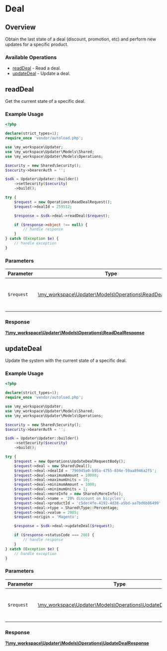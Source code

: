 # Deal


## Overview

Obtain the last state of a deal (discount, promotion, etc) and perform new updates for a specific product.

### Available Operations

* [readDeal](#readdeal) - Read a deal.
* [updateDeal](#updatedeal) - Update a deal.

## readDeal

Get the current state of a specific deal.

### Example Usage

```php
<?php

declare(strict_types=1);
require_once 'vendor/autoload.php';

use \my_workspace\Updater;
use \my_workspace\Updater\Models\Shared;
use \my_workspace\Updater\Models\Operations;

$security = new Shared\Security();
$security->bearerAuth = '';

$sdk = Updater\Updater::builder()
    ->setSecurity($security)
    ->build();

try {
    $request = new Operations\ReadDealRequest();
    $request->dealId = 259512;

    $response = $sdk->deal->readDeal($request);

    if ($response->object !== null) {
        // handle response
    }
} catch (Exception $e) {
    // handle exception
}
```

### Parameters

| Parameter                                                                                             | Type                                                                                                  | Required                                                                                              | Description                                                                                           |
| ----------------------------------------------------------------------------------------------------- | ----------------------------------------------------------------------------------------------------- | ----------------------------------------------------------------------------------------------------- | ----------------------------------------------------------------------------------------------------- |
| `$request`                                                                                            | [\my_workspace\Updater\Models\Operations\ReadDealRequest](../../models/operations/ReadDealRequest.md) | :heavy_check_mark:                                                                                    | The request object to use for the request.                                                            |


### Response

**[?\my_workspace\Updater\Models\Operations\ReadDealResponse](../../models/operations/ReadDealResponse.md)**


## updateDeal

Update the system with the current state of a specific deal.

### Example Usage

```php
<?php

declare(strict_types=1);
require_once 'vendor/autoload.php';

use \my_workspace\Updater;
use \my_workspace\Updater\Models\Shared;
use \my_workspace\Updater\Models\Operations;

$security = new Shared\Security();
$security->bearerAuth = '';

$sdk = Updater\Updater::builder()
    ->setSecurity($security)
    ->build();

try {
    $request = new Operations\UpdateDealRequestBody();
    $request->deal = new Shared\Deal();
    $request->deal->dealId = '796945a0-b95a-4755-834e-59aa8946a2f5';
    $request->deal->maximumAmount = 10000;
    $request->deal->maximumUnits = 10;
    $request->deal->minimumAmount = 1000;
    $request->deal->minimumUnits = 1;
    $request->deal->moreInfo = new Shared\MoreInfo();
    $request->deal->name = '20% discount on bicycles';
    $request->deal->productId = 'c5dec4fe-4192-4d38-a5bd-aa7bd6b86499';
    $request->deal->type = Shared\Type::Percentage;
    $request->deal->value = 2005;
    $request->origin = 'Magento';

    $response = $sdk->deal->updateDeal($request);

    if ($response->statusCode === 200) {
        // handle response
    }
} catch (Exception $e) {
    // handle exception
}
```

### Parameters

| Parameter                                                                                                         | Type                                                                                                              | Required                                                                                                          | Description                                                                                                       |
| ----------------------------------------------------------------------------------------------------------------- | ----------------------------------------------------------------------------------------------------------------- | ----------------------------------------------------------------------------------------------------------------- | ----------------------------------------------------------------------------------------------------------------- |
| `$request`                                                                                                        | [\my_workspace\Updater\Models\Operations\UpdateDealRequestBody](../../models/operations/UpdateDealRequestBody.md) | :heavy_check_mark:                                                                                                | The request object to use for the request.                                                                        |


### Response

**[?\my_workspace\Updater\Models\Operations\UpdateDealResponse](../../models/operations/UpdateDealResponse.md)**

